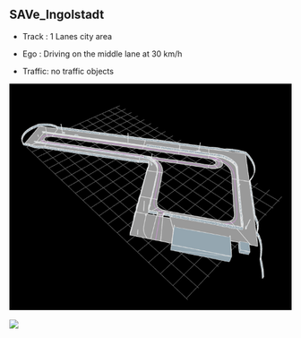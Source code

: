 ## SAVe_Ingolstadt 

- Track : 1 Lanes city area

- Ego : Driving on the middle lane at 30 km/h

- Traffic: no traffic objects

![](https://raw.githubusercontent.com/PerpetuumProgress/OVAL-Assets/main/datasets/SAVe_Prio6_outdoor/Track_Overview_carissma_outdoor.PNG)

![](https://raw.githubusercontent.com/PerpetuumProgress/OVAL-Assets/main/datasets/SAVe_Prio6_outdoor/2019-11-29_SAVe_Ingolstadt_Prio6_Carissma_Outdoor_offset.gif)
